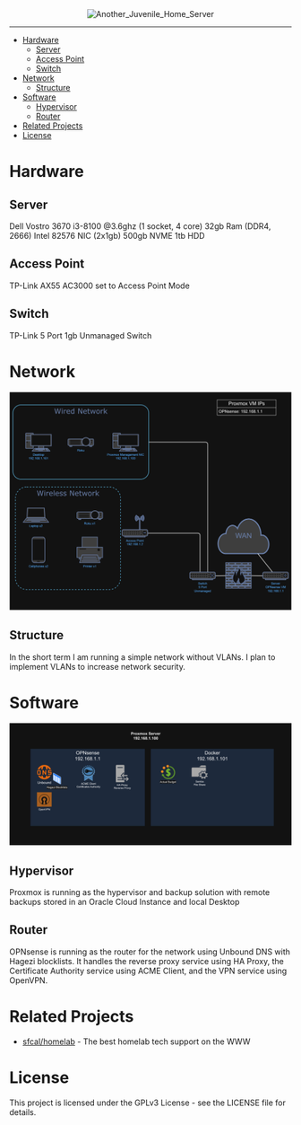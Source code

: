 <div align="center">
    <picture>
        <img width="700" height="200" alt="Another_Juvenile_Home_Server" src="https://github.com/user-attachments/assets/9dacd65e-2d37-4f58-95a1-5ea009c7ce2b" />
</div>

---

- [Hardware](#hardware)
  - [Server](#server)
  - [Access Point](#access-point)
  - [Switch](#switch)
- [Network](#network)
  - [Structure](#structure)
- [Software](#software)
  - [Hypervisor](#hypervisor)
  - [Router](#router)
- [Related Projects](#related-projects)
- [License](#license)

# Hardware

## Server

Dell Vostro 3670
i3-8100 @3.6ghz (1 socket, 4 core)
32gb Ram (DDR4, 2666)
Intel 82576 NIC (2x1gb)
500gb NVME
1tb HDD

## Access Point

TP-Link AX55 AC3000 set to Access Point Mode

## Switch

TP-Link 5 Port 1gb Unmanaged Switch

# Network

![Network](docs/assets/Network.drawio.svg)

## Structure

In the short term I am running a simple network without VLANs. I plan to implement VLANs to increase network security.

# Software

![Software](docs/assets/Server.drawio.svg)

## Hypervisor

Proxmox is running as the hypervisor and backup solution with remote backups stored in an Oracle Cloud Instance and local Desktop

## Router

OPNsense is running as the router for the network using Unbound DNS with Hagezi blocklists. It handles the reverse proxy service using HA Proxy, the Certificate Authority service using ACME Client, and the VPN service using OpenVPN.

# Related Projects

- [sfcal/homelab](https://github.com/sfcal/homelab) - The best homelab tech support on the WWW

# License

This project is licensed under the GPLv3 License - see the LICENSE file for details.
